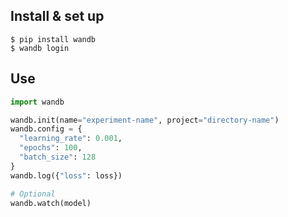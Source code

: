 ## Install & set up

```console
$ pip install wandb
$ wandb login
```

## Use

```python
import wandb

wandb.init(name="experiment-name", project="directory-name")
wandb.config = {
  "learning_rate": 0.001,
  "epochs": 100,
  "batch_size": 128
}
wandb.log({"loss": loss})

# Optional
wandb.watch(model)
```
